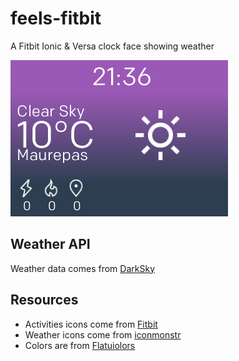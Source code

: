 # feels-fitbit
A Fitbit Ionic & Versa clock face showing weather

![screenshot.png](screenshot.png)

## Weather API

Weather data comes from [DarkSky](https://darksky.net/)

## Resources

* Activities icons come from [Fitbit](https://github.com/Fitbit/sdk-design-assets)
* Weather icons come from [iconmonstr](https://iconmonstr.com)
* Colors are from [Flatuiolors](https://flatuicolors.com/palette/defo)
